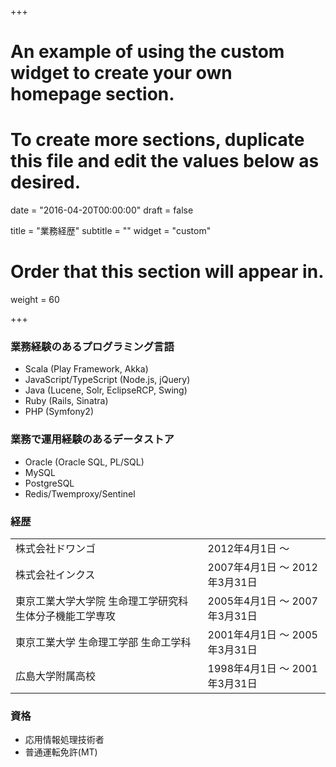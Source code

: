 +++
# An example of using the custom widget to create your own homepage section.
# To create more sections, duplicate this file and edit the values below as desired.

date = "2016-04-20T00:00:00"
draft = false

title = "業務経歴"
subtitle = ""
widget = "custom"

# Order that this section will appear in.
weight = 60

+++


### 業務経験のあるプログラミング言語

- Scala (Play Framework, Akka)
- JavaScript/TypeScript (Node.js, jQuery)
- Java (Lucene, Solr, EclipseRCP, Swing)
- Ruby (Rails, Sinatra)
- PHP (Symfony2)

### 業務で運用経験のあるデータストア

- Oracle (Oracle SQL, PL/SQL)
- MySQL
- PostgreSQL
- Redis/Twemproxy/Sentinel

### 経歴

<table>
    <tr>
        <td>株式会社ドワンゴ</td>
        <td>2012年4月1日 ～</td>
    </tr>
    <tr>
        <td>株式会社インクス</td>
        <td>2007年4月1日 ～ 2012年3月31日</td>
    </tr>
    <tr>
        <td>東京工業大学大学院 生命理工学研究科 生体分子機能工学専攻</td>
        <td>2005年4月1日 ～ 2007年3月31日</td>
    </tr>
    <tr>
        <td>東京工業大学 生命理工学部 生命工学科</td>
        <td>2001年4月1日 ～ 2005年3月31日</td>
    </tr>
    <tr>
        <td>広島大学附属高校</td>
        <td>1998年4月1日 ～ 2001年3月31日</td>
    </tr>
</table>

### 資格

- 応用情報処理技術者
- 普通運転免許(MT)
